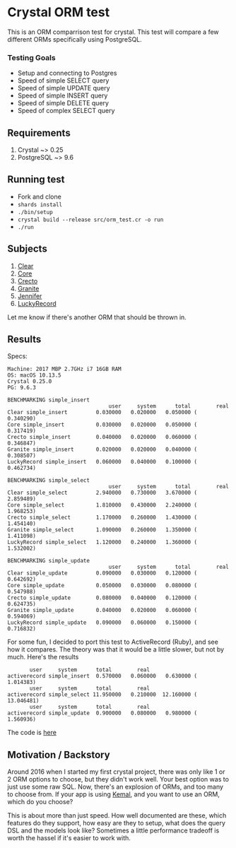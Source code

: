 # Crystal ORM test

This is an ORM comparrison test for crystal. This test will compare a few different ORMs specifically using PostgreSQL. 

### Testing Goals

* Setup and connecting to Postgres
* Speed of simple SELECT query
* Speed of simple UPDATE query
* Speed of simple INSERT query
* Speed of simple DELETE query
* Speed of complex SELECT query

## Requirements

1. Crystal ~> 0.25
2. PostgreSQL ~> 9.6

## Running test

* Fork and clone
* `shards install`
* `./bin/setup`
* `crystal build --release src/orm_test.cr -o run`
* `./run`

## Subjects

1. [Clear](https://github.com/anykeyh/clear)
2. [Core](https://github.com/vladfaust/core)
3. [Crecto](https://github.com/Crecto/crecto)
4. [Granite](https://github.com/amberframework/granite)
5. [Jennifer](https://github.com/imdrasil/jennifer.cr)
6. [LuckyRecord](https://github.com/luckyframework/lucky_record)

Let me know if there's another ORM that should be thrown in.

## Results
Specs:
```
Machine: 2017 MBP 2.7GHz i7 16GB RAM
OS: macOS 10.13.5
Crystal 0.25.0
PG: 9.6.3
```

```
BENCHMARKING simple_insert
                                user     system      total        real
Clear simple_insert         0.030000   0.020000   0.050000 (  0.340290)
Core simple_insert          0.030000   0.020000   0.050000 (  0.317419)
Crecto simple_insert        0.040000   0.020000   0.060000 (  0.346847)
Granite simple_insert       0.020000   0.020000   0.040000 (  0.308507)
LuckyRecord simple_insert   0.060000   0.040000   0.100000 (  0.462734)

BENCHMARKING simple_select
                                user     system      total        real
Clear simple_select         2.940000   0.730000   3.670000 (  2.859489)
Core simple_select          1.810000   0.430000   2.240000 (  1.968253)
Crecto simple_select        1.170000   0.260000   1.430000 (  1.454140)
Granite simple_select       1.090000   0.260000   1.350000 (  1.411098)
LuckyRecord simple_select   1.120000   0.240000   1.360000 (  1.532002)

BENCHMARKING simple_update
                                user     system      total        real
Clear simple_update         0.090000   0.030000   0.120000 (  0.642692)
Core simple_update          0.050000   0.030000   0.080000 (  0.547988)
Crecto simple_update        0.080000   0.040000   0.120000 (  0.624735)
Granite simple_update       0.040000   0.020000   0.060000 (  0.594069)
LuckyRecord simple_update   0.090000   0.060000   0.150000 (  0.716832)
```

For some fun, I decided to port this test to ActiveRecord (Ruby), and see how it compares. The theory was that it would be a little slower, but not by much. Here's the results

```
       user     system      total        real
activerecord simple_insert  0.570000   0.060000   0.630000 (  1.014383)
       user     system      total        real
activerecord simple_select 11.950000   0.210000  12.160000 ( 13.046481)
       user     system      total        real
activerecord simple_update  0.900000   0.080000   0.980000 (  1.560936)
```
The code is [here](https://gist.github.com/jwoertink/55f474ddb0d2322e09d32af887a07bc9)

## Motivation / Backstory
Around 2016 when I started my first crystal project, there was only like 1 or 2 ORM options to choose, but they didn't work well. Your best option was to just use some raw SQL. Now, there's an explosion of ORMs, and too many to choose from. If your app is using [Kemal](http://kemalcr.com/), and you want to use an ORM, which do you choose? 

This is about more than just speed. How well documented are these, which features do they support, how easy are they to setup, what does the query DSL and the models look like? Sometimes a little performance tradeoff is worth the hassel if it's easier to work with.


